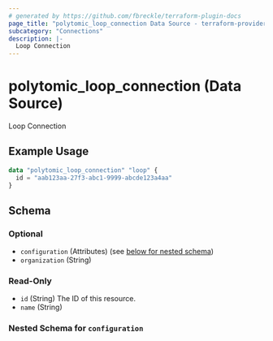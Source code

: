 ```yaml
---
# generated by https://github.com/fbreckle/terraform-plugin-docs
page_title: "polytomic_loop_connection Data Source - terraform-provider-polytomic"
subcategory: "Connections"
description: |-
  Loop Connection
---
```


# polytomic_loop_connection (Data Source)

Loop Connection

## Example Usage

```terraform
data "polytomic_loop_connection" "loop" {
  id = "aab123aa-27f3-abc1-9999-abcde123a4aa"
}
```

<!-- schema generated by tfplugindocs -->
## Schema

### Optional

- `configuration` (Attributes) (see [below for nested schema](#nestedatt--configuration))
- `organization` (String)

### Read-Only

- `id` (String) The ID of this resource.
- `name` (String)

<a id="nestedatt--configuration"></a>
### Nested Schema for `configuration`


